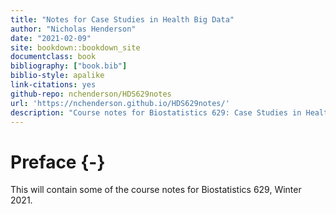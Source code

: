 ```yaml
--- 
title: "Notes for Case Studies in Health Big Data"
author: "Nicholas Henderson"
date: "2021-02-09"
site: bookdown::bookdown_site
documentclass: book
bibliography: ["book.bib"]
biblio-style: apalike
link-citations: yes
github-repo: nchenderson/HDS629notes
url: 'https://nchenderson.github.io/HDS629notes/'
description: "Course notes for Biostatistics 629: Case Studies in Health Big Data"
---
```


# Preface {-}

This will contain some of the course notes for Biostatistics 629, Winter 2021.
